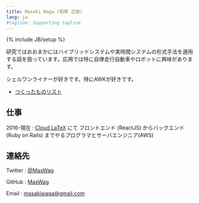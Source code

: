 ```yaml
---
title: Masaki Waga (和賀 正樹)
lang: ja
#tagline: Supporting tagline
---
```

{% include JB/setup %}

研究ではおおまかにはハイブリッドシステムや実時間システムの形式手法を適用する話を扱っています。応用では特に自律走行自動車やロボットに興味があります。

シェルワンライナーが好きです。特にAWKが好きです。

* [つくったものリスト](/ja/products.html)

仕事
----

2016-現在
: [Cloud LaTeX](http://cloudlatex.io) にて フロントエンド (ReactJS) からバックエンド (Ruby on Rails) までやるプログラマとサーバエンジニア(AWS)

連絡先
--------

Twitter
: [@MasWag](https://twitter.com/MasWag)

GitHub
: [MasWag](https://github.com/MasWag)

Email
: [masakiwaga@gmail.com](mailto:masakiwaga@gmail.com)
